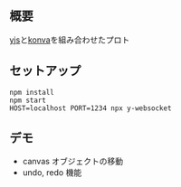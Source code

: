 ## 概要

[yjs](https://docs.yjs.dev/)と[konva](https://konvajs.org/)を組み合わせたプロト

## セットアップ

```
npm install
npm start
HOST=localhost PORT=1234 npx y-websocket
```

## デモ

- canvas オブジェクトの移動
- undo, redo 機能
